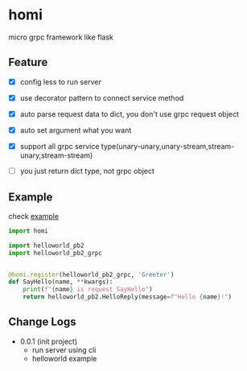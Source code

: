 # homi
micro grpc framework like flask

## Feature
- [x] config less to run server
- [x] use decorator pattern to connect service method
- [x] auto parse request data to dict, you don't use grpc request object
- [x] auto set argument what you want
- [x] support all grpc service type(unary-unary,unary-stream,stream-unary,stream-stream)
- [ ] you just return dict type, not grpc object


## Example
check [example](/example)

```python
import homi

import helloworld_pb2
import helloworld_pb2_grpc


@homi.register(helloworld_pb2_grpc, 'Greeter')
def SayHello(name, **kwargs):
    print(f"{name} is request SayHello")
    return helloworld_pb2.HelloReply(message=f"Hello {name}!")
```

## Change Logs
- 0.0.1 (init project)
    - run server using cli
    - helloworld example


